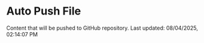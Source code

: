 # Auto Push File

Content that will be pushed to GitHub repository.
Last updated: 08/04/2025, 02:14:07 PM